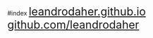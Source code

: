 #index
<a href="https://leandrodaher.github.io/" style="font-size: 25px">leandrodaher.github.io</a>
<a href="https://github.com/leandrodaher/" style="font-size: 25px">github.com/leandrodaher</a>
